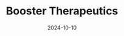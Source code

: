 ---  
layout: startup_page  
title: "Booster Therapeutics"  
id: "boostertx.com"  
permalink: "/boostertherapeuticsboostertx.com10102024/"  
website: "http://www.boostertx.com/"  
funding_round: "Seed"  
funding_amount: "$15M"  
investors: "Apollo Health Ventures, Novo Holdings"  
about: "Booster Therapeutics is a biotechnology company developing a new class of proteasome activator medicines to treat neurodegenerative and other diseases. Their DGRADX platform utilizes small molecules to activate 20S proteasomes, restoring the body's ability to clear disease-causing proteins more effectively than current targeted protein degraders. This approach aims to address complex diseases resulting from multiple concurrent proteinopathies."  
markets: "Biotechnology, Pharmaceuticals, Neurodegenerative Diseases"  
hq: "Berlin, Berlin, Germany"  
founded_year: "2020"  
linkedin: "https://www.linkedin.com/company/booster-therapeutics/"  
twitter: ""  
instagram: ""  
facebook: ""  
crunchbase: ""  
pitchbook: "https://pitchbook.com/profiles/company/472022-74"  

date_display: "10-Oct-2024"  
date: "2024-10-10"

# SEO Optimization  
meta_title: "Booster Therapeutics - Seed Funding ($15M)"  
meta_description: "Booster Therapeutics, Booster Therapeutics is a biotechnology company developing a new class of proteasome activator medicines to treat neurodegenerative and other diseases..."  
meta_keywords: "Booster Therapeutics, Biotechnology, Pharmaceuticals, Neurodegenerative Diseases, Seed funding"  
canonical_url: "https://startup.projectstartups.com/boostertherapeuticsboostertx.com10102024/"  
---